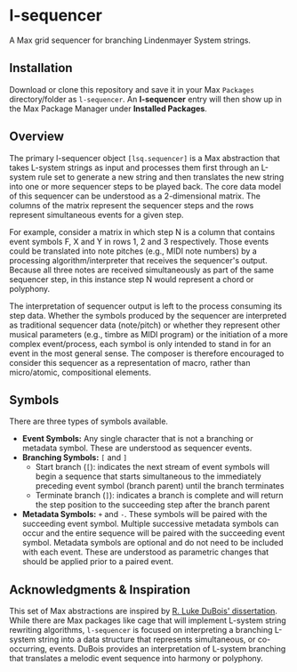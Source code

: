 # l-sequencer

A Max grid sequencer for branching Lindenmayer System strings.

## Installation

Download or clone this repository and save it in your Max `Packages` directory/folder as `l-sequencer`. An **l-sequencer** entry will then show up in the Max Package Manager under **Installed Packages**.

## Overview

The primary l-sequencer object `[lsq.sequencer]` is a Max abstraction that takes L-system strings as input and processes them first through an L-system rule set to generate a new string and then translates the new string into one or more sequencer steps to be played back. The core data model of this sequencer can be understood as a 2-dimensional matrix. The columns of the matrix represent the sequencer steps and the rows represent simultaneous events for a given step.

For example, consider a matrix in which step N is a column that contains event symbols F, X and Y in rows 1, 2 and 3 respectively. Those events could be translated into note pitches (e.g., MIDI note numbers) by a processing algorithm/interpreter that receives the sequencer's output. Because all three notes are received simultaneously as part of the same sequencer step, in this instance step N would represent a chord or polyphony.

The interpretation of sequencer output is left to the process consuming its step data. Whether the symbols produced by the sequencer are interpreted as traditional sequencer data (note/pitch) or whether they represent other musical parameters (e.g., timbre as MIDI program) or the initiation of a more complex event/process, each symbol is only intended to stand in for an event in the most general sense. The composer is therefore encouraged to consider this sequencer as a representation of macro, rather than micro/atomic, compositional elements.

## Symbols

There are three types of symbols available.

* **Event Symbols:** Any single character that is not a branching or metadata symbol. These are understood as sequencer events.
* **Branching Symbols:** `[` and `]`
  * Start branch (`[`): indicates the next stream of event symbols will begin a sequence that starts simultaneous to the immediately preceding event symbol (branch parent) until the branch terminates
  * Terminate branch (`]`): indicates a branch is complete and will return the step position to the succeeding step after the branch parent
* **Metadata Symbols:** `+` and `-`. These symbols will be paired with the succeeding event symbol. Multiple successive metadata symbols can occur and the entire sequence will be paired with the succeeding event symbol. Metadata symbols are optional and do not need to be included with each event. These are understood as parametric changes that should be applied prior to a paired event.

## Acknowledgments & Inspiration

This set of Max abstractions are inspired by [R. Luke DuBois' dissertation](https://www.lukedubois.com/projects-1/diss). While there are Max packages like cage that will implement L-system string rewriting algorithms, `l-sequencer` is focused on interpreting a branching L-system string into a data structure that represents simultaneous, or co-occurring, events. DuBois provides an interpretation of L-system branching that translates a melodic event sequence into harmony or polyphony.
